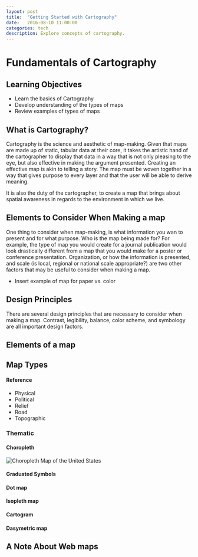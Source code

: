 ```yaml
---
layout: post
title:  "Getting Started with Cartography"
date:   2016-08-10 11:00:00
categories: tech
description: Explore concepts of cartography.
---
```


# Fundamentals of Cartography

## Learning Objectives
* Learn the basics of Cartography
* Develop understanding of the types of maps
* Review examples of types of maps

## What is Cartography?
Cartography is the science and aesthetic of map-making.  Given that maps are made up of static, tabular data at their core, it takes the artistic hand of the cartographer to display that data in a way that is not only pleasing to the eye, but also effective in making the argument presented.  Creating an effective map is akin to telling a story.  The map must be woven together in a way that gives purpose to every layer and that the user will be able to derive meaning.    

It is also the duty of the cartographer, to create a map that brings about spatial awareness in regards to the environment in which we live.  

## Elements to Consider When Making a map

One thing to consider when map-making, is what information you wan to present and for what purpose.  Who is the map being made for? For example, the type of map you would create for a journal publication would look drastically different from a map that you would make for a poster or conference presentation.  Organization, or how the information is presented, and scale (is local, regional or national scale appropriate?) are two other factors that may be useful to consider when making a map.

* Insert example of map for paper vs. color

## Design Principles

There are several design principles that are necessary to consider when making a map.  Contrast, legibility, balance, color scheme, and symbology are all important design factors.  

## Elements of a map

## Map Types

#### Reference

* Physical
* Political
* Relief
* Road
* Topographic

### Thematic

#### Choropleth
  ![Choropleth Map of the United States](http://i.imgur.com/8iLtTL5.png)

#### Graduated Symbols

#### Dot map

#### Isopleth map

#### Cartogram

#### Dasymetric map

## A Note About Web maps
